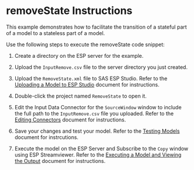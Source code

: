 # removeState Instructions

This example demonstrates how to facilitate the transition of a stateful part of a model to a stateless part of a model.

Use the following steps to execute the removeState code snippet:

1.  Create a directory on the ESP server for the example.

2.  Upload the `InputRemove.csv` file to the server directory you just created.

3.  Upload the `RemoveState.xml` file to SAS ESP Studio. Refer to the [Uploading a Model to ESP Studio](docs/Uploading_a_Model_to_ESP_Studio.pdf) document for instructions.

4.  Double-click the project named `RemoveState` to open it.

5.  Edit the Input Data Connector for the `SourceWindow` window to include the full path to the `InputRemove.csv` file you uploaded. Refer to the [Editing Connectors](docs/Connectors.pdf) document for instructions.

6.  Save your changes and test your model. Refer to the [Testing Models](docs/Testing_Models.pdf) document for instrcutions.

7.  Execute the model on the ESP Server and Subscribe to the `Copy` window using ESP Streamviewer. Refer to the [Executing a Model and Viewing the Output](docs/Executing_a_Model_and_Viewing_the_Output.pdf) document for instructions.

